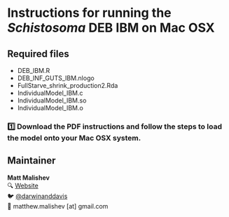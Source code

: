 # Instructions for running the *Schistosoma* DEB IBM on Mac OSX    

## Required files  
- DEB_IBM.R  
- DEB_INF_GUTS_IBM.nlogo  
- FullStarve_shrink_production2.Rda  
- IndividualModel_IBM.c  
- IndividualModel_IBM.so
- IndividualModel_IBM.o

### :one: Download the PDF instructions and follow the steps to load the model onto your Mac OSX system.

## Maintainer  
**Matt Malishev**   
:mag: [Website](https://www.researchgate.net/profile/Matt_Malishev)    
:bird: [@darwinanddavis](https://twitter.com/darwinanddavis)  
:email: matthew.malishev [at] gmail.com        





